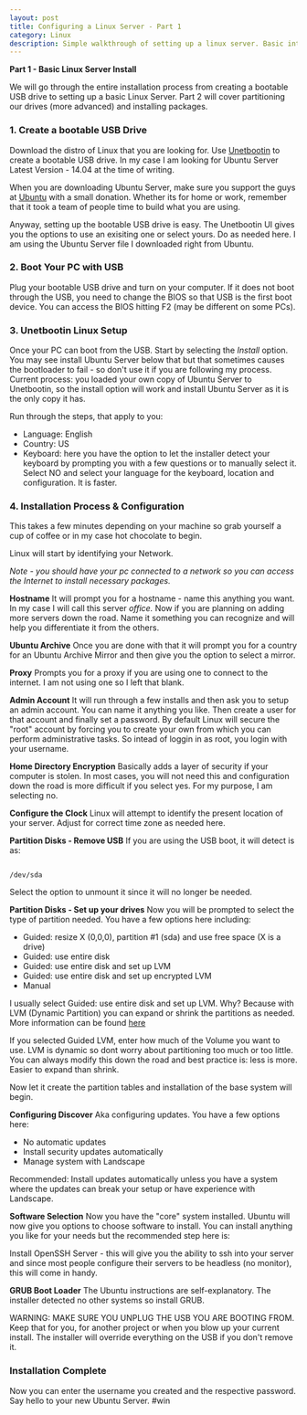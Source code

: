 ```yaml
---
layout: post
title: Configuring a Linux Server - Part 1
category: Linux
description: Simple walkthrough of setting up a linux server. Basic introduction to Ubuntu LTS 14.04 installation options.
---
```


<strong>Part 1 - Basic Linux Server Install</strong>

We will go through the entire installation process from creating a bootable USB drive to setting up a basic Linux Server. Part 2 will cover partitioning our drives (more advanced) and installing packages. 


### 1. Create a bootable USB Drive

Download the distro of Linux that you are looking for. Use [Unetbootin](https://launchpad.net/unetbootin) to create a bootable USB drive. In my case I am looking for Ubuntu Server Latest Version - 14.04 at the time of writing.

When you are downloading Ubuntu Server, make sure you support the guys at [Ubuntu](http://www.ubuntu.com/server) with a small donation. Whether its for home or work, remember that it took a team of people time to build what you are using. 

Anyway, setting up the bootable USB drive is easy. The Unetbootin UI gives you the options to use an exisiting one or select yours. Do as needed here. I am using the Ubuntu Server file I downloaded right from Ubuntu.

### 2. Boot Your PC with USB

Plug your bootable USB drive and turn on your computer.  If it does not boot through the USB, you need to change the BIOS so that USB is the first boot device. You can access the BIOS hitting F2 (may be different on some PCs).

### 3. Unetbootin Linux Setup

Once your PC can boot from the USB. Start by selecting the *Install* option. You may see install Ubuntu Server below that but that sometimes causes the bootloader to fail - so don't use it if you are following my process. Current process: you loaded your own copy of Ubuntu Server to Unetbootin, so the install option will work and install Ubuntu Server as it is the only copy it has.

Run through the steps, that apply to you:

- Language: English
- Country: US
- Keyboard: here you have the option to let the installer detect your keyboard by prompting you with a few questions or to manually select it. Select NO and select your language for the keyboard, location and configuration. It is faster.

### 4. Installation Process & Configuration

This takes a few minutes depending on your machine so grab yourself a cup of coffee or in my case hot chocolate to begin. 

Linux will start by identifying your Network. 

*Note - you should have your pc connected to a network so you can access the Internet to install necessary packages.*


<strong>Hostname</strong>
It will prompt you for a hostname - name this anything you want. In my case I will call this server *office.* Now if you are planning on adding more servers down the road. Name it something you can recognize and will help you differentiate it from the others.

<strong>Ubuntu Archive</strong>
Once you are done with that it will prompt you for a country for an Ubuntu Archive Mirror and then give you the option to select a mirror.

<strong>Proxy</strong>
Prompts you for a proxy if you are using one to connect to the internet. I am not using one so I left that blank. 

<strong>Admin Account</strong>
It will run through a few installs and then ask you to setup an admin account. You can name it anything you like. Then create a user for that account and finally set a password. By default Linux will secure the "root" account by forcing you to create your own from which you can perform administrative tasks. So intead of loggin in as root, you login with your username.

<strong>Home Directory Encryption</strong>
Basically adds a layer of security if your computer is stolen. In most cases, you will not need this and configuration down the road is more difficult if you select yes. For my purpose, I am selecting no.

<strong>Configure the Clock</strong>
Linux will attempt to identify the present location of your server. Adjust for correct time zone as needed here.

<strong>Partition Disks - Remove USB</strong>
If you are using the USB boot, it will detect is as:

``` shell

/dev/sda

```

Select the option to unmount it since it will no longer be needed.

<strong>Partition Disks -  Set up your drives</strong>
Now you will be prompted to select the type of partition needed. You have a few options here including:

- Guided: resize X (0,0,0), partition #1 (sda) and use free space (X is a drive)
- Guided: use entire disk
- Guided: use entire disk and set up LVM
- Guided: use entire disk and set up encrypted LVM
- Manual

I usually select Guided: use entire disk and set up LVM. Why? Because with LVM (Dynamic Partition) you can expand or shrink the partitions as needed. More information can be found [here](http://askubuntu.com/questions/3596/what-is-lvm-and-what-is-it-used-for)

If you selected Guided LVM, enter how much of the Volume you want to use. LVM is dynamic so dont worry about partitioning too much or too little.  You can always modify this down the road and best practice is: less is more. Easier to expand than shrink.

Now let it create the partition tables and installation of the base system will begin.

<strong>Configuring Discover</strong>
Aka configuring updates. You have a few options here:

- No automatic updates
- Install security updates automatically
- Manage system with Landscape

Recommended: Install updates automatically unless you have a system where the updates can break your setup or have experience with Landscape. 

<strong>Software Selection</strong>
Now you have the "core" system installed. Ubuntu will now give you options to choose software to install. You can install anything you like for your needs but the recommended step here is:

Install OpenSSH Server - this will give you the ability to ssh into your server and since most people configure their servers to be headless (no monitor), this will come in handy.

<strong>GRUB Boot Loader</strong>
The Ubuntu instructions are self-explanatory. The installer detected no other systems so install GRUB. 

WARNING: MAKE SURE YOU UNPLUG THE USB YOU ARE BOOTING FROM. Keep that for you, for another project or when you blow up your current install. The installer will override everything on the USB if you don't remove it.

### Installation Complete

Now you can enter the username you created and the respective password. Say hello to your new Ubuntu Server. #win







